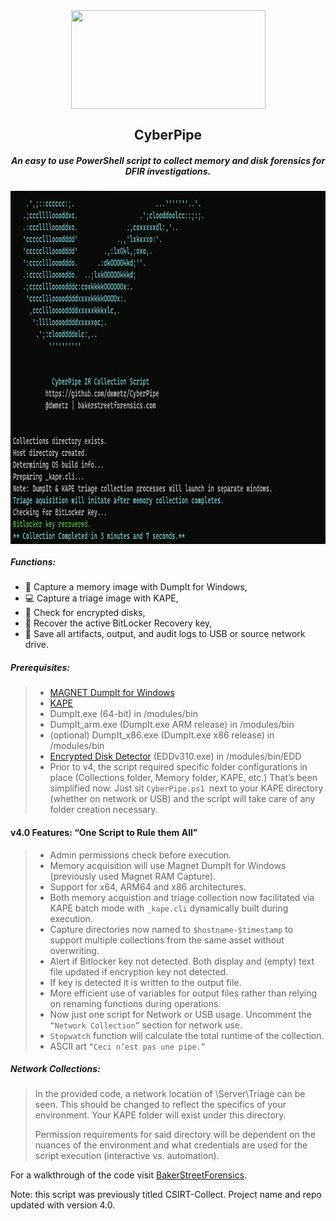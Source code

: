 <div align="center">
 <img style="padding:0;vertical-align:bottom;" height="158" width="311" src="BSF.png"/>
 <p>
  <h2>
   CyberPipe
  </h2>
  <h5>
      An easy to use PowerShell script to collect memory and disk forensics for DFIR investigations.
   </h5>
<p>
<p>
 </div>
<div align="center">
  <img style="padding:0;vertical-align:bottom;" height="565" width="874" src="screenshot.png"/>
  <div align="left">
  <h5>
   Functions:
  </h5>

- :ram: Capture a memory image with DumpIt for Windows,
- :computer: Capture a triage image with KAPE,
- :closed_lock_with_key: Check for encrypted disks,
- :key: Recover the active BitLocker Recovery key,
- :floppy_disk: Save all artifacts, output, and audit logs to USB or source network drive.
<h5>
   Prerequisites:
</h5>

>- [MAGNET DumpIt for Windows](https://www.magnetforensics.com/resources/magnet-dumpit-for-windows/)
>- [KAPE](https://www.sans.org/tools/kape)
>- DumpIt.exe (64-bit) in /modules/bin
>- DumpIt_arm.exe (DumpIt.exe ARM release) in /modules/bin
>- (optional) DumpIt_x86.exe (DumpIt.exe x86 release) in /modules/bin
>- [Encrypted Disk Detector](https://www.magnetforensics.com/resources/encrypted-disk-detector/) (EDDv310.exe) in /modules/bin/EDD
>- Prior to v4, the script required specific folder configurations in place (Collections folder, Memory folder, KAPE, etc.) That’s been simplified now. Just sit `CyberPipe.ps1 `next to your KAPE directory (whether on network or USB) and the script will take care of any folder creation necessary.
<h4>
   v4.0 Features: “One Script to Rule them All”
</h4>

>- Admin permissions check before execution.
>- Memory acquisition will use Magnet DumpIt for Windows (previously used Magnet RAM Capture).
>- Support for x64, ARM64 and x86 architectures.
>- Both memory acquistion and triage collection now facilitated via KAPE batch mode with `_kape.cli` dynamically built during execution.
>- Capture directories now named to `$hostname-$timestamp` to support multiple collections from the same asset without overwriting.
>- Alert if Bitlocker key not detected. Both display and (empty) text file updated if encryption key not detected. 
>- If key is detected it is written to the output file.
>- More efficient use of variables for output files rather than relying on renaming functions during operations.
>- Now just one script for Network or USB usage. Uncomment the `“Network Collection”` section for network use.
>- `Stopwatch` function will calculate the total runtime of the collection. 
>- ASCII art `“Ceci n’est pas une pipe.”`

<h5>
   Network Collections:
</h5>

> In the provided code, a network location of \\Server\Triage can be seen. This should be changed to reflect the specifics of your environment. Your KAPE folder will exist under this directory.
>>
>Permission requirements for said directory will be dependent on the nuances of the environment and what credentials are used for the script execution (interactive vs. automation).
>
For a walkthrough of the code visit [BakerStreetForensics](https://bakerstreetforensics.com/2023/01/16/kape-batch-mode-arm-memory-updates-to-csirt-collect-and-all-the-things-i-learned-along-the-way/).

Note: this script was previously titled CSIRT-Collect. Project name and repo updated with version 4.0.

